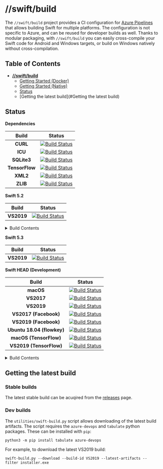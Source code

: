 # **//swift/build**

The `//swift/build` project provides a CI configuration for [Azure 
Pipelines](https://azure.microsoft.com/en-us/services/devops/pipelines/) that allows 
building Swift for multiple platforms. The configuration is not specific to Azure, 
and can be reused for developer builds as well. Thanks to modular packaging, with 
`//swift/build` you can easily cross-compile your Swift code for Android and Windows 
targets, or build on Windows natively without cross-compilation.

## Table of Contents

- [**//swift/build**](#--swift-build---)
  * [Getting Started (Docker)](docs/GettingStartedDocker.md)
  * [Getting Started (Native)](docs/GettingStartedWindows.md)
  * [Status](#status)
  * [Getting the latest build](#Getting the latest build)

## Status

**Dependencies**

| Build | Status |
| :-: | --- |
| **CURL** | [![Build Status](https://compnerd.visualstudio.com/swift-build/_apis/build/status/CURL?branchName=master)](https://compnerd.visualstudio.com/swift-build/_build/latest?definitionId=11&branchName=master) |
| **ICU** | [![Build Status](https://compnerd.visualstudio.com/swift-build/_apis/build/status/ICU?branchName=master)](https://compnerd.visualstudio.com/swift-build/_build/latest?definitionId=9&branchName=master) |
| **SQLite3** | [![Build Status](https://compnerd.visualstudio.com/swift-build/_apis/build/status/SQLite?branchName=master)](https://compnerd.visualstudio.com/swift-build/_build/latest?definitionId=12&branchName=master) |
| **TensorFlow** | [![Build Status](https://dev.azure.com/compnerd/swift-build/_apis/build/status/tensorflow?branchName=master)](https://dev.azure.com/compnerd/swift-build/_build/latest?definitionId=44&branchName=master) |
| **XML2** | [![Build Status](https://compnerd.visualstudio.com/swift-build/_apis/build/status/XML2?branchName=master)](https://compnerd.visualstudio.com/swift-build/_build/latest?definitionId=10&branchName=master) |
| **ZLIB** | [![Build Status](https://compnerd.visualstudio.com/swift-build/_apis/build/status/zlib?branchName=master)](https://compnerd.visualstudio.com/swift-build/_build/latest?definitionId=16&branchName=master) |

**Swift 5.2**

| Build | Status |
| :-: | --- |
| **VS2019** | [![Build Status](https://compnerd.visualstudio.com/swift-build/_apis/build/status/VS2019%20Swift%205.2?branchName=master)](https://compnerd.visualstudio.com/swift-build/_build/latest?definitionId=43&branchName=master) |

<details>
  <summary>Build Contents</summary>

  - **VS2019**
    - *Toolchain (llvm, clang, lld, lldb, swift)*
      - ARM64
      - x64
    - *Swift SDK for Android (swift, libdispatch, foundation, xctest)*
      - ARM
      - ARM64
      - x64
      - x86
    - *Swift SDK for Windows (swift, libdispatch, foundation, xctest)*
      - ARM
      - ARM64
      - x64
      - x86
 </details>

**Swift 5.3**

| Build | Status |
| :-: | --- |
| **VS2019** | [![Build Status](https://dev.azure.com/compnerd/swift-build/_apis/build/status/VS2019%205.3?branchName=master)](https://dev.azure.com/compnerd/swift-build/_build/latest?definitionId=53&branchName=master) |

**Swift HEAD (Development)**

| Build | Status |
| :-: | --- |
| **macOS** | [![Build Status](https://dev.azure.com/compnerd/swift-build/_apis/build/status/macOS?branchName=master)](https://dev.azure.com/compnerd/swift-build/_build/latest?definitionId=15&branchName=master) |
| **VS2017** | [![Build Status](https://dev.azure.com/compnerd/swift-build/_apis/build/status/VS2017?branchName=master)](https://dev.azure.com/compnerd/swift-build/_build/latest?definitionId=1&branchName=master) |
| **VS2019** | [![Build Status](https://dev.azure.com/compnerd/swift-build/_apis/build/status/VS2019?branchName=master)](https://dev.azure.com/compnerd/swift-build/_build/latest?definitionId=7&branchName=master) |
| **VS2017 (Facebook)** | [![Build Status](https://compnerd.visualstudio.com/swift-build/_apis/build/status/VS2017%20Swift%20(Facebook)?branchName=master)](https://compnerd.visualstudio.com/swift-build/_build/latest?definitionId=5&branchName=master) |
| **VS2019 (Facebook)** | [![Build Status](https://compnerd.visualstudio.com/swift-build/_apis/build/status/VS2019%20Swift%20(Facebook)?branchName=master)](https://compnerd.visualstudio.com/swift-build/_build/latest?definitionId=31&branchName=master) |
| **Ubuntu 18.04 (flowkey)** | [![Build Status](https://compnerd.visualstudio.com/swift-build/_apis/build/status/Ubuntu%2018.04%20(flowkey)?branchName=master)](https://compnerd.visualstudio.com/swift-build/_build/latest?definitionId=14&branchName=master) |
| **macOS (TensorFlow)** | [![Build Status](https://dev.azure.com/compnerd/swift-build/_apis/build/status/macOS%20Swift%20TensorFlow?branchName=master)](https://dev.azure.com/compnerd/swift-build/_build/latest?definitionId=47&branchName=master) |
| **VS2019 (TensorFlow)**| [![Build Status](https://dev.azure.com/compnerd/swift-build/_apis/build/status/VS2019%20Swift%20TensorFlow%20(Google)?branchName=master)](https://dev.azure.com/compnerd/swift-build/_build/latest?definitionId=46&branchName=master) |

<details>
  <summary>Build Contents</summary>

  - **macOS**
    - *Toolchain (llvm, clang, lld, lldb, swift)*
      - x64
    - *xctoolchain*
      - x64

  - **VS2017**
    - *Toolchain (llvm, clang, lld, lldb, swift)*
      - x64
  
  - **VS2019**
    - *Toolchain (llvm, clang, lld, lldb, swift)*
      - ARM64
      - x86
    - *Swift SDK for Android (swift, libdispatch, foundation, xctest)*
      - ARM
      - ARM64
      - x64
      - x86
    - *Swift SDK for Windows (swift, libdispatch, foundation, xctest)*
      - ARM
      - ARM64
      - x64
      - x86
    - *Swift Developer Tools (llbuild)*
      - ARM64
      - x64
    - *MSI*
      - Toolchain
        - x64

  - **VS2017 (Facebook)**
    - *Toolchain (llvm, clang, lld, lldb, swift)*
      - X64
    - *Swift SDK for Windows (swift, libdispatch, foundation, xctest)*
      - ARM
      - ARM64
      - x64
      - x86

  - **VS2019 (Facebook)**
    - *Toolchain (llvm, clang, lld, lldb, swift)*
      - x64
    - *Swift SDK for Windows (libdispatch, foundation, xctest)*
      - ARM
      - ARM64
      - x64
      - x86

  - **Ubuntu 18.04 (flowkey)**
    - *Toolchain (llvm, clang, lld, lldb, swift)*
      - x64
    - *Swift SDK for Linux (swift, libdispatch, foundation, xctest)*
      - x64
    - *Swift Developer Tools (llbuild, swift-package-manager)*
      - x64
    - *debian packages*
      - toolchain
        - x64
      - ICU
        - x64
      - Developer Tools
        - x64
      - SDK
        - Linux
</details>

## Getting the latest build
### Stable builds
The latest stable build can be acuqired from the [releases](https://github.com/compnerd/swift-build/releases) page.
### Dev builds
The `utilities/swift-build.py` script allows downloading of the latest build artifacts. The script requires the `azure-devops` and `tabulate` python packages. These can be installed with `pip`:
```
python3 -m pip install tabulate azure-devops
```
For example, to download the latest VS2019 build:
```
swift-build.py --download --build-id VS2019 --latest-artifacts --filter installer.exe
```
